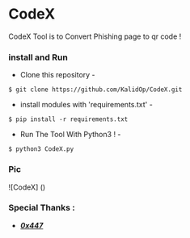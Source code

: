 # CodeX
CodeX Tool is to Convert Phishing page to qr code !
### install and Run

- Clone this repository -
```
$ git clone https://github.com/KalidOp/CodeX.git
```

- install modules with 'requirements.txt' -
```
$ pip install -r requirements.txt 
```

- Run The Tool With Python3 ! -
```
$ python3 CodeX.py
```
### Pic 

![CodeX] ()

### Special Thanks :
- [***0x447***](https://github.com/0x447)
